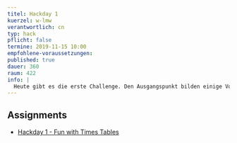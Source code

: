 ```yaml
---
titel: Hackday 1
kuerzel: w-lmw
verantwortlich: cn
typ: hack
pflicht: false
termine: 2019-11-15 10:00
empfohlene-voraussetzungen:
published: true
dauer: 360
raum: 422
info: |
  Heute gibt es die erste Challenge. Den Ausgangspunkt bilden einige Vorgaben, die den Rahmen bestimmen. Innerhalb diesen Rahmens, soll eine möglichst interessantes Motiv oder eine Motivreihe entwickelt werden.
---
```


## Assignments

- [Hackday 1 - Fun with Times Tables](/generative-gestaltung/assignments/05-hackday/)